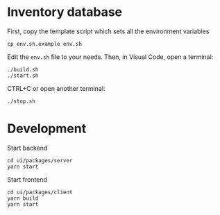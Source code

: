 # Inventory database

First, copy the template script which sets all the environment variables

```console
cp env.sh.example env.sh
```

Edit the `env.sh` file to your needs.
Then, in Visual Code, open a terminal:

```console
./build.sh
./start.sh
```

CTRL+C or open another terminal:

```console
./stop.sh
```

# Development

Start backend

```console
cd ui/packages/server
yarn start
```

Start frontend

```console
cd ui/packages/client
yarn build
yarn start
```
